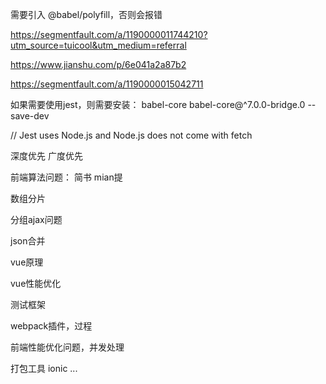 需要引入 @babel/polyfill，否则会报错

https://segmentfault.com/a/1190000011744210?utm_source=tuicool&utm_medium=referral

https://www.jianshu.com/p/6e041a2a87b2

https://segmentfault.com/a/1190000015042711


如果需要使用jest，则需要安装：
babel-core
babel-core@^7.0.0-bridge.0 --save-dev

// Jest uses Node.js and Node.js does not come with fetch

深度优先
广度优先



前端算法问题：
简书 mian提

数组分片

分组ajax问题

json合并

vue原理

vue性能优化

测试框架

webpack插件，过程

前端性能优化问题，并发处理

打包工具
ionic
...
